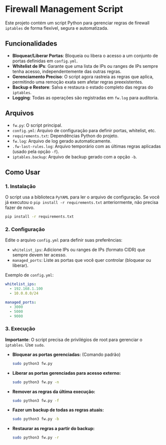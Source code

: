 # Firewall Management Script

Este projeto contém um script Python para gerenciar regras de firewall `iptables` de forma flexível, segura e automatizada.

## Funcionalidades

- **Bloquear/Liberar Portas**: Bloqueia ou libera o acesso a um conjunto de portas definidas em `config.yml`.
- **Whitelist de IPs**: Garante que uma lista de IPs ou ranges de IPs sempre tenha acesso, independentemente das outras regras.
- **Gerenciamento Preciso**: O script agora rastreia as regras que aplica, permitindo uma remoção exata sem afetar regras preexistentes.
- **Backup e Restore**: Salva e restaura o estado completo das regras do `iptables`.
- **Logging**: Todas as operações são registradas em `fw.log` para auditoria.

## Arquivos

- `fw.py`: O script principal.
- `config.yml`: Arquivo de configuração para definir portas, whitelist, etc.
- `requirements.txt`: Dependências Python do projeto.
- `fw.log`: Arquivo de log gerado automaticamente.
- `.fw-last-rules.log`: Arquivo temporário com as últimas regras aplicadas (usado pela opção `-f`).
- `iptables.backup`: Arquivo de backup gerado com a opção `-b`.

## Como Usar

### 1. Instalação

O script usa a biblioteca `PyYAML` para ler o arquivo de configuração. Se você já executou o `pip install -r requirements.txt` anteriormente, não precisa fazer de novo.

```bash
pip install -r requirements.txt
```

### 2. Configuração

Edite o arquivo `config.yml` para definir suas preferências:

- `whitelist_ips`: Adicione IPs ou ranges de IPs (formato CIDR) que sempre devem ter acesso.
- `managed_ports`: Liste as portas que você quer controlar (bloquear ou liberar).

Exemplo de `config.yml`:
```yaml
whitelist_ips:
  - 192.168.1.100
  - 10.0.0.0/24

managed_ports:
  - 3000
  - 5000
  - 9000
```

### 3. Execução

**Importante**: O script precisa de privilégios de root para gerenciar o `iptables`. Use `sudo`.

- **Bloquear as portas gerenciadas:** (Comando padrão)
  ```bash
  sudo python3 fw.py
  ```

- **Liberar as portas gerenciadas para acesso externo:**
  ```bash
  sudo python3 fw.py -n
  ```

- **Remover as regras da última execução:**
  ```bash
  sudo python3 fw.py -f
  ```

- **Fazer um backup de todas as regras atuais:**
  ```bash
  sudo python3 fw.py -b
  ```

- **Restaurar as regras a partir do backup:**
  ```bash
  sudo python3 fw.py -r
  ```

